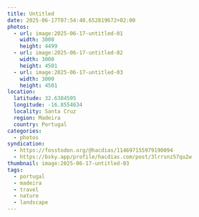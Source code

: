 ```yaml
---
title: Untitled
date: 2025-06-17T07:54:40.652819672+02:00
photos:
  - url: image:2025-06-17-untitled-01
    width: 3000
    height: 4499
  - url: image:2025-06-17-untitled-02
    width: 3000
    height: 4501
  - url: image:2025-06-17-untitled-03
    width: 3000
    height: 4501
location:
  latitude: 32.6384505
  longitude: -16.8554634
  locality: Santa Cruz
  region: Madeira
  country: Portugal
categories:
  - photos
syndication:
  - https://fosstodon.org/@hacdias/114697155979190094
  - https://bsky.app/profile/hacdias.com/post/3lrrsnz57qu2w
thumbnail: image:2025-06-17-untitled-03
tags:
  - portugal
  - madeira
  - travel
  - nature
  - landscape
---
```


<style>
.fg-2025-06-17-untitled { grid-template-columns: repeat(3, 1fr); }
</style>
